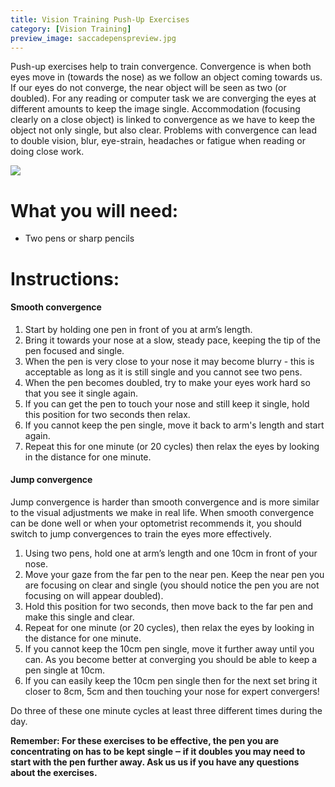 ```yaml
---
title: Vision Training Push-Up Exercises
category: [Vision Training]
preview_image: saccadepenspreview.jpg
---
```


Push-up exercises help to train convergence. Convergence is when both eyes move in (towards the nose) as we follow an object coming towards us. If our eyes do not converge, the near object will be seen as two (or doubled). For any reading or computer task we are converging the eyes at different amounts to keep the image single. Accommodation (focusing clearly on a close object) is linked to convergence as we have to keep the object not only single, but also clear. Problems with convergence can lead to double vision, blur, eye-strain, headaches or fatigue when reading or doing close work.

![](saccade-pens.jpg)

# What you will need:

  * Two pens or sharp pencils

# Instructions:

#### Smooth convergence

  1. Start by holding one pen in front of you at arm’s length. 
  2. Bring it towards your nose at a slow, steady pace, keeping the tip of the pen focused and single.
  3. When the pen is very close to your nose it may become blurry - this is acceptable as long as it is still single and you cannot see two pens. 
  4. When the pen becomes doubled, try to make your eyes work hard so that you see it single again. 
  5. If you can get the pen to touch your nose and still keep it single, hold this position for two seconds then relax.
  6. If you cannot keep the pen single, move it back to arm's length and start again. 
  7. Repeat this for one minute (or 20 cycles) then relax the eyes by looking in the distance for one minute.

#### Jump convergence

Jump convergence is harder than smooth convergence and is more similar to the visual adjustments we make in real life. When smooth convergence can be done well or when your optometrist recommends it, you should switch to jump convergences to train the eyes more effectively. 

  1. Using two pens, hold one at arm’s length and one 10cm in front of your nose.
  2. Move your gaze from the far pen to the near pen. Keep the near pen you are focusing on clear and single (you should notice the pen you are not focusing on will appear doubled).
  3. Hold this position for two seconds, then move back to the far pen and make this single and clear.
  4. Repeat for one minute (or 20 cycles), then relax the eyes by looking in the distance for one minute.
  5. If you cannot keep the 10cm pen single, move it further away until you can. As you become better at converging you should be able to keep a pen single at 10cm. 
  6. If you can easily keep the 10cm pen single then for the next set bring it closer to 8cm, 5cm and then touching your nose for expert convergers!

Do three of these one minute cycles at least three different times during the day.

**Remember: For these exercises to be effective, the pen you are concentrating on has to be kept single ‒ if it doubles you may need to start with the pen further away. Ask us us if you have any questions about the exercises.**
